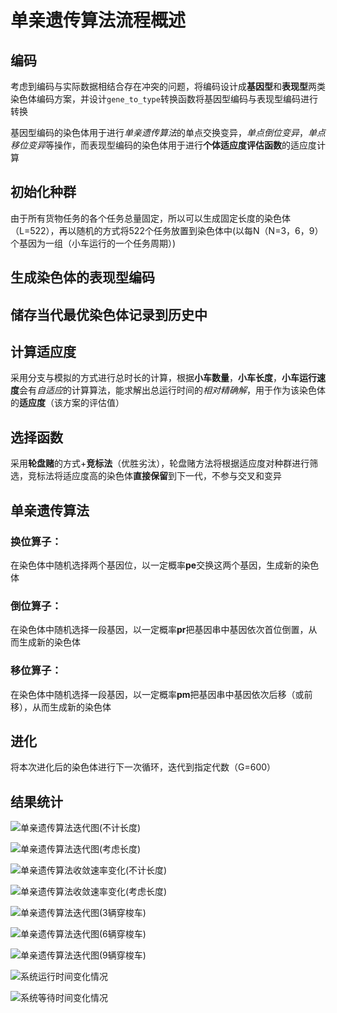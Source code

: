 # 单亲遗传算法流程概述

## 编码

考虑到编码与实际数据相结合存在冲突的问题，将编码设计成**基因型**和**表现型**两类染色体编码方案，并设计`gene_to_type`转换函数将基因型编码与表现型编码进行转换

基因型编码的染色体用于进行*单亲遗传算法*的单点交换变异，*单点倒位变异*，*单点移位变异*等操作，而表现型编码的染色体用于进行**个体适应度评估函数**的适应度计算

## 初始化种群

由于所有货物任务的各个任务总量固定，所以可以生成固定长度的染色体（L=522），再以随机的方式将522个任务放置到染色体中(以每N（N=3，6，9）个基因为一组（小车运行的一个任务周期）)

## 生成染色体的表现型编码

## 储存当代最优染色体记录到历史中

## 计算适应度

采用分支与模拟的方式进行总时长的计算，根据**小车数量**，**小车长度**，**小车运行速度**会有*自适应*的计算算法，能求解出总运行时间的*相对精确解*，用于作为该染色体的**适应度**（该方案的评估值）

## 选择函数

采用**轮盘赌**的方式+**竞标法**（优胜劣汰），轮盘赌方法将根据适应度对种群进行筛选，竞标法将适应度高的染色体**直接保留**到下一代，不参与交叉和变异

## 单亲遗传算法

### 换位算子：

在染色体中随机选择两个基因位，以一定概率**pe**交换这两个基因，生成新的染色体

### 倒位算子：

在染色体中随机选择一段基因，以一定概率**pr**把基因串中基因依次首位倒置，从而生成新的染色体

### 移位算子：

在染色体中随机选择一段基因，以一定概率**pm**把基因串中基因依次后移（或前移），从而生成新的染色体

## 进化

将本次进化后的染色体进行下一次循环，迭代到指定代数（G=600）

## 结果统计

![单亲遗传算法迭代图(不计长度)](https://github.com/ZouAgTao/SAPGA/blob/master/img_data/1/1.png?raw=true)



![单亲遗传算法迭代图(考虑长度)](https://github.com/ZouAgTao/SAPGA/blob/master/img_data/1/2.png?raw=true)

![单亲遗传算法收敛速率变化(不计长度)](https://github.com/ZouAgTao/SAPGA/blob/master/img_data/2/1.png?raw=true)

![单亲遗传算法收敛速率变化(考虑长度)](https://github.com/ZouAgTao/SAPGA/blob/master/img_data/2/2.png?raw=true)

![单亲遗传算法迭代图(3辆穿梭车)](https://github.com/ZouAgTao/SAPGA/blob/master/img_data/3/1.png?raw=true)

![单亲遗传算法迭代图(6辆穿梭车)](https://github.com/ZouAgTao/SAPGA/blob/master/img_data/3/2.png?raw=true)

![单亲遗传算法迭代图(9辆穿梭车)](https://github.com/ZouAgTao/SAPGA/blob/master/img_data/3/3.png?raw=true)

![系统运行时间变化情况](https://github.com/ZouAgTao/SAPGA/blob/master/img_data/4/1.png?raw=true)

![系统等待时间变化情况](https://github.com/ZouAgTao/SAPGA/blob/master/img_data/4/2.png?raw=true)

